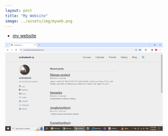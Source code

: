 ```yaml
---
layout: post
title: "My Website"
image: ../assets/img/myweb.png
---
```



* [my website](https://mohadesehseyedali.github.io/)


![web](../assets/img/myweb.png)